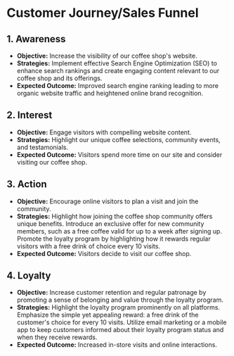 # Customer Journey/Sales Funnel

## 1. Awareness
- **Objective:** Increase the visibility of our coffee shop's website.
- **Strategies:** Implement effective Search Engine Optimization (SEO) to enhance search rankings and create engaging content relevant to our coffee shop and its offerings.
- **Expected Outcome:** Improved search engine ranking leading to more organic website traffic and heightened online brand recognition.

## 2. Interest
- **Objective:** Engage visitors with compelling website content.
- **Strategies:** Highlight our unique coffee selections, community events, and testamonials.
- **Expected Outcome:** Visitors spend more time on our site and consider visiting our coffee shop.

## 3. Action
- **Objective:** Encourage online visitors to plan a visit and join the community. 
- **Strategies:** Highlight how joining the coffee shop community offers unique benefits. Introduce an exclusive offer for new community members, such as a free coffee valid for up to a week after signing up. Promote the loyalty program by highlighting how it rewards regular visitors with a free drink of choice every 10 visits.  
- **Expected Outcome:** Visitors decide to visit our coffee shop.

## 4. Loyalty 
- **Objective:**  Increase customer retention and regular patronage by promoting a sense of belonging and value through the loyalty program.
- **Strategies:** Highlight the loyalty program prominently on all platforms. Emphasize the simple yet appealing reward: a free drink of the customer's choice for every 10 visits. Utilize email marketing or a mobile app to keep customers informed about their loyalty program status and when they receive rewards.
- **Expected Outcome:** Increased in-store visits and online interactions.
